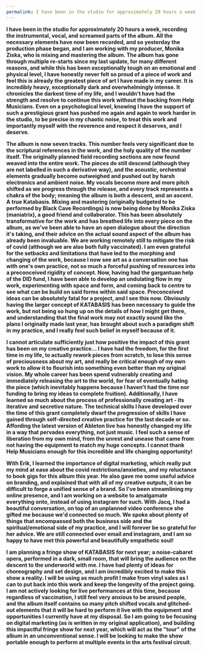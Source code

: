 ```yaml
---
permalink: I have been in the studio for approximately 20 hours a week, recording…
---
```

**I have been in the studio for approximately 20 hours a week, recording the instrumental, vocal, and screamed parts of the album. All the necessary elements have now been recorded, and so yesterday the production phase began, and I am working with my producer, Monika Ziska, who is mixing and mastering the album. The album has gone through multiple re-starts since my last update, for many different reasons, and while this has been exceptionally tough on an emotional and physical level, I have honestly never felt so proud of a piece of work and feel this is already the greatest piece of art I have made in my career. It is incredibly heavy, exceptionally dark and overwhelmingly intense. It chronicles the darkest time of my life, and I wouldn't have had the strength and resolve to continue this work without the backing from Help Musicians. Even on a psychological level, knowing I have the support of such a prestigious grant has pushed me again and again to work harder in the studio, to be precise in my chaotic noise, to treat this work and importantly myself with the reverence and respect it deserves, and I deserve.**

**The album is now seven tracks. This number feels very significant due to the scriptural references in the work, and the holy quality of the number itself. The originally planned field recording sections are now found weaved into the entire work. The pieces do still descend (although they are not labelled in such a derivative way), and the acoustic, orchestral elements gradually become outweighed and pushed out by harsh electronics and ambient noise. My vocals become more and more pitch shifted as we progress through the release, and every track represents a chakra of the body; meaning the album is both a descent, and an ascent. A true Katabasis. Mixing and mastering (originally budgeted to be performed by Black Cave Recordings) is now being done by Monika Ziska (maniatrix), a good friend and collaborator. This has been absolutely transformative for the work and has breathed life into every piece on the album, as we've been able to have an open dialogue about the direction it's taking, and their advice on the actual sound aspect of the album has already been invaluable. We are working remotely still to mitigate the risk of covid (although we are also both fully vaccinated). I am even grateful for the setbacks and limitations that have led to the morphing and changing of the work, because I now see art as a conversation one has with one's own practice, not so much a forceful pushing of resources into a preconceived rigidity of concept. Now, having had the gargantuan help of the DID fund, I have been able to develop an undulating flow in my work, experimenting with space and form, and coming back to centre to see what can be build on said forms within said space. Preconceived ideas can be absolutely fatal for a project, and I see this now. Obviously having the larger concept of KATABASIS has been necessary to guide the work, but not being so hung up on the details of how I might get there, and understanding that the final work may not exactly sound like the plans I originally made last year, has brought about such a paradigm shift in my practice, and I really feel such belief in myself because of it.**

**I cannot articulate sufficiently just how positive the impact of this grant has been on my creative practice... I have had the freedom, for the first time in my life, to actually rework pieces from scratch, to lose this sense of preciousness about my art, and really be critical enough of my own work to allow it to flourish into something even better than my original vision. My whole career has been spend vulnerably creating and immediately releasing the art to the world, for fear of eventually hating the piece (which inevitably happens because I haven't had the time nor funding to bring my ideas to complete fruition). Additionally, I have learned so much about the process of professionally creating art - its iterative and secretive nature. The technical skills I have developed over the time of this grant completely dwarf the progression of skills I have gained through self-directed creative practice for the last decade or so. Affording the latest version of Ableton live has honestly changed my life in a way that pervades everything, not just music. I feel such a sense of liberation from my own mind, from the unrest and unease that came from not having the equipment to match my huge concepts. I cannot thank Help Musicians enough for this incredible and life changing opportunity!**

**With Erik, I learned the importance of digital marketing, which really put my mind at ease about the covid restrictions/anxieties, and my reluctance to book gigs for this album this year. He also gave me some useful advice on branding, and explained that with all of my creative outputs, it can be difficult to forge a unified sense of a brand. So I've been streamlining my online presence, and I am working on a website to amalgamate everything onto, instead of using instagram for such. With Jacq, I had a beautiful conversation, on top of an unplanned video conference she gifted me because we'd connected so much. We spoke about plenty of things that encompassed both the business side and the spiritual/emotional side of my practice, and I will forever be so grateful for her advice. We are still connected over email and instagram, and I am so happy to have met this powerful and beautifully empathetic soul!**

**I am planning a fringe show of KATABASIS for next year; a noise-cabaret opera, performed in a dark, small room, that will bring the audience on the descent to the underworld with me. I have had plenty of ideas for choreography and set design, and I am incredibly excited to make this show a reality. I will be using as much profit I make from vinyl sales as I can to put back into this work and keep the longevity of the project going. I am not actively looking for live performances at this time, because regardless of vaccination, I still feel very anxious to be around people, and the album itself contains so many pitch shifted vocals and glitched-out elements that it will be hard to perform it live with the equipment and opportunities I currently have at my disposal. So I am going to be focusing on digital marketing (as is written in my original application), and building this impactful fringe show for next year, which will act as the "tour" of the album in an unconventional sense. I will be looking to make the show portable enough to perform at multiple events in the arts festival circuit.**